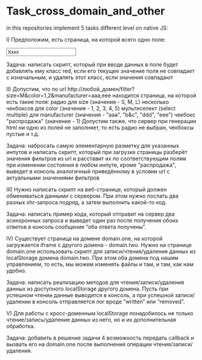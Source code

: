 # Task_cross_domain_and_other


in this repositories implement 5 tasks different level on native JS:

I) Предположим, есть страница, на которой всего одно поле:
<style>.red {color: red;}</style>
<input type="text" name="name" class="js_name" value="Xxxx">

Задача: написать скрипт, который при вводе данных в поле будет добавлять ему класс red, если его текущее значение поля не совпадает с изначальным, и удалять этот класс, если значения совпадают
    
    
II) Допустим, что по url http://любой_домен/filter?size=M&color=1,2&manufacturer=aaa,eee находится страница, на которой есть такие поля:
радио для size (значения - S, M, L)
несколько чекбоксов для color (значения - 1, 2, 3, 4, 5)
мультиселект (select multiple) для manufacturer (значения - "aaa", "b&c", "ddd", "eee") 
чекбокс "распродажа" (значение - 1)
Допустим также, что сервер при генерации html ни одно из полей не заполняет, то есть радио не выбран, чекбоксы пустые и т.д.

Задача: набросать самую элементарную разметку для указанных инпутов и написать скрипт, который 
при загрузке страницы разберёт значения фильтров из url и расставит их по соответствующим полям
при изменении состояния в любом инпуте, кроме "распродажа", выведет в консоль аналогичный приведённому в условии url с актуальными значениями фильтров


    
III) Нужно написать скрипт на веб-странице, который должен обмениваться данными с сервером. При этом нужно послать два разных xhr-запроса подряд, а затем выполнить какой-то код. 

Задача: написать пример кода, который отправит на сервер два асинхронных запроса и выведет один раз после получения обоих ответов в консоль сообщение “оба ответа получены”.


IV) Существует страница на домене domain.one, на которой загружается iframe с другого домена - domain.two. Нужно на странице domain.one использовать скрипт для записи/чтения/удаления данных из localStorage домена domain.two. При этом оба домена под нашим управлением, то есть, мы можем изменять файлы и там, и там, как нам удобно.

Задача: написать реализацию методов для чтения/записи/удаления данных из доступного localStorage другого домена. Пусть при успешном чтении данные выводятся в консоль, а при успешной записи/удалении в консоль отправляется лог вроде “written” или “removed”.


V) Для работы с кросс-доменным localStorage понадобилось не только чтение/запись/удаление данных из него, но и их дополнительная обработка. 

Задача: добавить в решение задачи 4 возможность передать callback и вызвать его на domain.one после выполнения операции чтения/записи/удаления.
